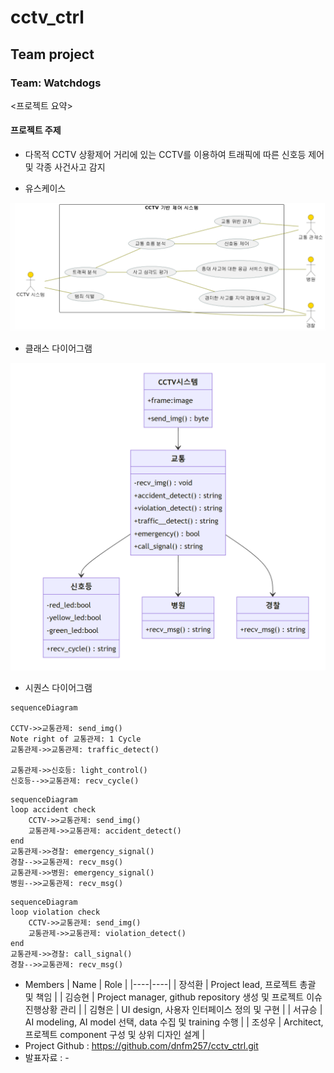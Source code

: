 # cctv_ctrl

## Team project

### Team: Watchdogs
<프로젝트 요약>
#### 프로젝트 주제
* 다목적 CCTV 상황제어
거리에 있는 CCTV를 이용하여 트래픽에 따른 신호등 제어 및 각종 사건사고 감지

* 유스케이스
<img src=./doc/usecase.PNG>

* 클래스 다이어그램
<img src=./doc/class_diagram.PNG>

* 시퀀스 다이어그램
```mermaid
sequenceDiagram

CCTV->>교통관제: send_img()
Note right of 교통관제: 1 Cycle
교통관제->>교통관제: traffic_detect()

교통관제->>신호등: light_control()
신호등-->>교통관제: recv_cycle()
```

```mermaid
sequenceDiagram
loop accident check
    CCTV->>교통관제: send_img()
    교통관제->>교통관제: accident_detect()
end
교통관제->>경찰: emergency_signal()
경찰-->>교통관제: recv_msg()
교통관제->>병원: emergency_signal()
병원-->>교통관제: recv_msg()
```

```mermaid
sequenceDiagram
loop violation check
    CCTV->>교통관제: send_img()
    교통관제->>교통관제: violation_detect()
end
교통관제->>경찰: call_signal()
경찰-->>교통관제: recv_msg()
```

* Members
  | Name | Role |
  |----|----|
  | 장석환 | Project lead, 프로젝트 총괄 및 책임 |
  | 김승현 | Project manager, github repository 생성 및 프로젝트 이슈 진행상황 관리 |
  | 김형은 | UI design, 사용자 인터페이스 정의 및 구현 |
  | 서규승 | AI modeling, AI model 선택, data 수집 및 training 수행 |
  | 조성우 | Architect, 프로젝트 component 구성 및 상위 디자인 설계 |
* Project Github : https://github.com/dnfm257/cctv_ctrl.git
* 발표자료 : -
